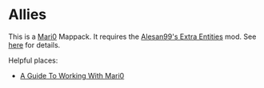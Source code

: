 Allies
======
This is a [Mari0](http://explodingrabbit.com/mari0) Mappack. It requires the [Alesan99's Extra Entities](https://www.dropbox.com/s/94q08lmgpg6ofvl/alesan99s_entities_0-9-0_2.love) mod.
See [here](http://forum.stabyourself.net/viewtopic.php?f=13&t=3636&hilit=extra+entities) for details.

Helpful places: 
* [A Guide To Working With Mari0](http://forum.stabyourself.net/viewtopic.php?f=8&t=3083)